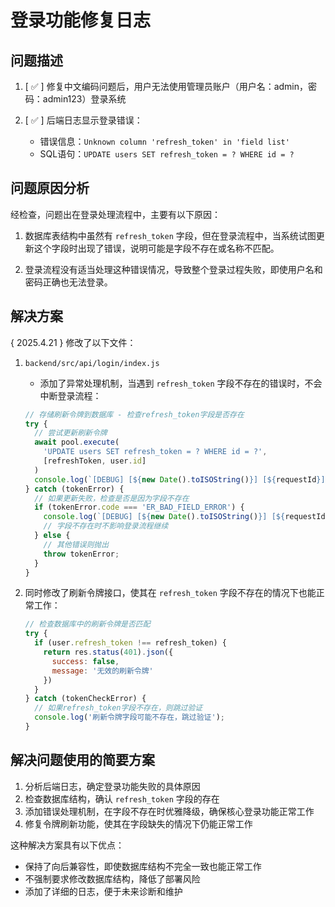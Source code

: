 # 登录功能修复日志

## 问题描述

1. [ ✅ ] 修复中文编码问题后，用户无法使用管理员账户（用户名：admin，密码：admin123）登录系统

2. [ ✅ ] 后端日志显示登录错误：
   - 错误信息：`Unknown column 'refresh_token' in 'field list'`
   - SQL语句：`UPDATE users SET refresh_token = ? WHERE id = ?`

## 问题原因分析

经检查，问题出在登录处理流程中，主要有以下原因：

1. 数据库表结构中虽然有 `refresh_token` 字段，但在登录流程中，当系统试图更新这个字段时出现了错误，说明可能是字段不存在或名称不匹配。

2. 登录流程没有适当处理这种错误情况，导致整个登录过程失败，即使用户名和密码正确也无法登录。

## 解决方案

{ 2025.4.21 } 修改了以下文件：

1. `backend/src/api/login/index.js`
   - 添加了异常处理机制，当遇到 `refresh_token` 字段不存在的错误时，不会中断登录流程：
   ```javascript
   // 存储刷新令牌到数据库 - 检查refresh_token字段是否存在
   try {
     // 尝试更新刷新令牌
     await pool.execute(
       'UPDATE users SET refresh_token = ? WHERE id = ?',
       [refreshToken, user.id]
     )
     console.log(`[DEBUG] [${new Date().toISOString()}] [${requestId}] 刷新令牌已存储到数据库`);
   } catch (tokenError) {
     // 如果更新失败，检查是否是因为字段不存在
     if (tokenError.code === 'ER_BAD_FIELD_ERROR') {
       console.log(`[DEBUG] [${new Date().toISOString()}] [${requestId}] refresh_token字段不存在，跳过更新`);
       // 字段不存在时不影响登录流程继续
     } else {
       // 其他错误则抛出
       throw tokenError;
     }
   }
   ```

2. 同时修改了刷新令牌接口，使其在 `refresh_token` 字段不存在的情况下也能正常工作：
   ```javascript
   // 检查数据库中的刷新令牌是否匹配
   try {
     if (user.refresh_token !== refresh_token) {
       return res.status(401).json({
         success: false,
         message: '无效的刷新令牌'
       })
     }
   } catch (tokenCheckError) {
     // 如果refresh_token字段不存在，则跳过验证
     console.log('刷新令牌字段可能不存在，跳过验证');
   }
   ```

## 解决问题使用的简要方案

1. 分析后端日志，确定登录功能失败的具体原因
2. 检查数据库结构，确认 `refresh_token` 字段的存在
3. 添加错误处理机制，在字段不存在时优雅降级，确保核心登录功能正常工作
4. 修复令牌刷新功能，使其在字段缺失的情况下仍能正常工作

这种解决方案具有以下优点：
- 保持了向后兼容性，即使数据库结构不完全一致也能正常工作
- 不强制要求修改数据库结构，降低了部署风险
- 添加了详细的日志，便于未来诊断和维护 